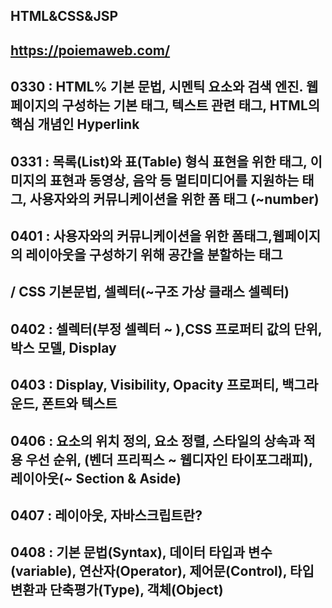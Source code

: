 ## HTML&CSS&JSP

## https://poiemaweb.com/

## 0330 : HTML% 기본 문법, 시멘틱 요소와 검색 엔진. 웹페이지의 구성하는 기본 태그, 텍스트 관련 태그, HTML의 핵심 개념인 Hyperlink

## 0331 : 목록(List)와 표(Table) 형식 표현을 위한 태그, 이미지의 표현과 동영상, 음악 등 멀티미디어를 지원하는 태그, 사용자와의 커뮤니케이션을 위한 폼 태그 (~number)

## 0401 : 사용자와의 커뮤니케이션을 위한 폼태그,웹페이지의 레이아웃을 구성하기 위해 공간을 분할하는 태그 
## / CSS 기본문법, 셀렉터(~구조 가상 클래스 셀렉터)

## 0402 : 셀렉터(부정 셀렉터 ~ ),CSS 프로퍼티 값의 단위, 박스 모델, Display

## 0403 : Display, Visibility, Opacity 프로퍼티, 백그라운드, 폰트와 텍스트

## 0406 : 요소의 위치 정의, 요소 정렬, 스타일의 상속과 적용 우선 순위, (벤더 프리픽스 ~ 웹디자인 타이포그래피), 레이아웃(~ Section & Aside)

## 0407 : 레이아웃, 자바스크립트란?

## 0408 : 기본 문법(Syntax), 데이터 타입과 변수(variable), 연산자(Operator), 제어문(Control), 타입변환과 단축평가(Type), 객체(Object)

